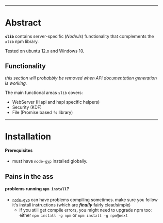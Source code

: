 ﻿
----------------
# Abstract
**```slib```** contains server-specific (*NodeJs*) functionality that complements the ```xlib``` npm library.

Tested on ubuntu 12.x and Windows 10.

## Functionality

*this section will probabbly be removed when API documentation generation is working.*

The main functional areas ```slib``` covers:

- WebServer (Hapi and hapi specific helpers)
- Security (KDF)
- File (Promise based ```fs``` library)

----------------
# Installation

#### Prerequisites
- must have ```node-gyp``` installed globally.  


## Pains in the ass


#### problems running ```npm install```?

- [```node-gyp```](https://github.com/nodejs/node-gyp) can have problems compiling sometimes.  make sure you follow it's install instructions (which are ***finally*** fairly clear/simple) 
  - if you still get compile errors, you might need to upgrade npm too:  either ```npm install -g npm``` or ```npm install -g npm@next```



